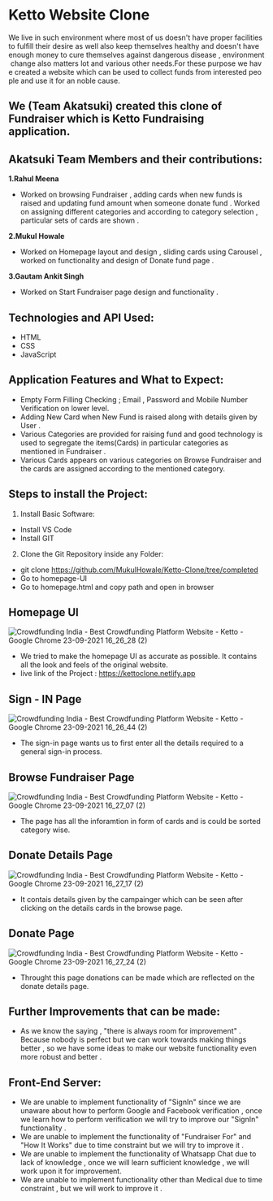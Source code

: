 # Ketto Website Clone

We live in such environment where most of us doesn't have proper facilities to fulfill their desire as well also keep themselves healthy and doesn't have enough money to cure themselves against dangerous disease , environment change also matters lot and various other needs.For these purpose we have created a website which can be used to collect funds from interested people and use it for an noble cause.

## We (Team Akatsuki) created this clone of Fundraiser which is Ketto Fundraising application.

## Akatsuki Team Members and their contributions:

**1.Rahul Meena**
* Worked on browsing Fundraiser , adding cards when new funds is raised and updating fund amount when someone donate fund . Worked on assigning different categories and according to category selection , particular sets of cards are shown .


**2.Mukul Howale**
* Worked on Homepage layout and design , sliding cards using Carousel , worked on functionality and design of Donate fund page .


**3.Gautam Ankit Singh**
* Worked on Start Fundraiser page design and functionality .

## Technologies and API Used:
* HTML
* CSS
* JavaScript


## Application Features and What to Expect:
* Empty Form Filling Checking ; Email , Password and Mobile Number Verification on lower level.
* Adding New Card when New Fund is raised along with details given by User .
* Various Categories are provided for raising fund and good technology is used to segregate the items(Cards) in particular categories as mentioned in Fundraiser .
* Various Cards appears on various categories on Browse Fundraiser and the cards are assigned according to the mentioned category.


## Steps to install the Project:

1. Install Basic Software:
* Install VS Code
* Install GIT
2. Clone the Git Repository inside any Folder:
* git clone https://github.com/MukulHowale/Ketto-Clone/tree/completed
* Go to homepage-UI
* Go to homepage.html and copy path and open in browser

## Homepage UI
![Crowdfunding India - Best Crowdfunding Platform   Website - Ketto - Google Chrome 23-09-2021 16_26_28 (2)](https://user-images.githubusercontent.com/86506262/134497328-f910126f-b585-459b-ab44-b4a1717a571d.png)
* We tried to make the homepage UI as accurate as possible. It contains all the look and feels of the original website.
* live link of the Project : https://kettoclone.netlify.app


## Sign - IN Page
![Crowdfunding India - Best Crowdfunding Platform   Website - Ketto - Google Chrome 23-09-2021 16_26_44 (2)](https://user-images.githubusercontent.com/86506262/134497497-0d0819bd-c425-4e68-937b-02a2e102b5c1.png)
* The sign-in page wants us to first enter all the details required to a general sign-in process.


## Browse Fundraiser Page
![Crowdfunding India - Best Crowdfunding Platform   Website - Ketto - Google Chrome 23-09-2021 16_27_07 (2)](https://user-images.githubusercontent.com/86506262/134497399-7f8f7364-1ac0-4619-a104-b58b39370b8c.png)
* The page has all the inforamtion in form of cards and is could be sorted category wise.


## Donate Details Page
![Crowdfunding India - Best Crowdfunding Platform   Website - Ketto - Google Chrome 23-09-2021 16_27_17 (2)](https://user-images.githubusercontent.com/86506262/134497553-26cb9b7e-873d-4e20-a843-77402782aad4.png)
* It contais details given by the campainger which can be seen after clicking on the details cards in the browse page.


## Donate Page
![Crowdfunding India - Best Crowdfunding Platform   Website - Ketto - Google Chrome 23-09-2021 16_27_24 (2)](https://user-images.githubusercontent.com/86506262/134497618-38d3a5be-01ab-4332-9131-0480749ab4a3.png)
* Throught this page donations can be made which are reflected on the donate details page.


## Further Improvements that can be made:
* As we know the saying ,  "there is always room for improvement" . Because nobody is perfect but we can work towards making things better , so we have some ideas to make our website functionality even more robust and better .

## Front-End Server:
* We are unable to implement functionality of "SignIn" since we are unaware about how to perform Google and Facebook verification , once we learn how to perform verification we will try to improve our "SignIn" functionality .
* We are unable to implement the functionality of "Fundraiser For" and "How It Works" due to time constraint but we will try to improve it .
* We are unable to implement the functionality of Whatsapp Chat due to lack of knowledge , once we will learn sufficient knowledge , we will work upon it for improvement.
* We are unable to implement functionality other than Medical due to time constraint , but we will work to improve it .
